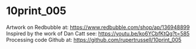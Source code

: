 # 10print_005
Artwork on Redbubble at: https://www.redbubble.com/shop/ap/136948899
Inspired by the work of Dan Catt see: https://youtu.be/ko6YCbfKtQg?t=585 
Processing code Github at: https://github.com/rupertrussell/10print_005
